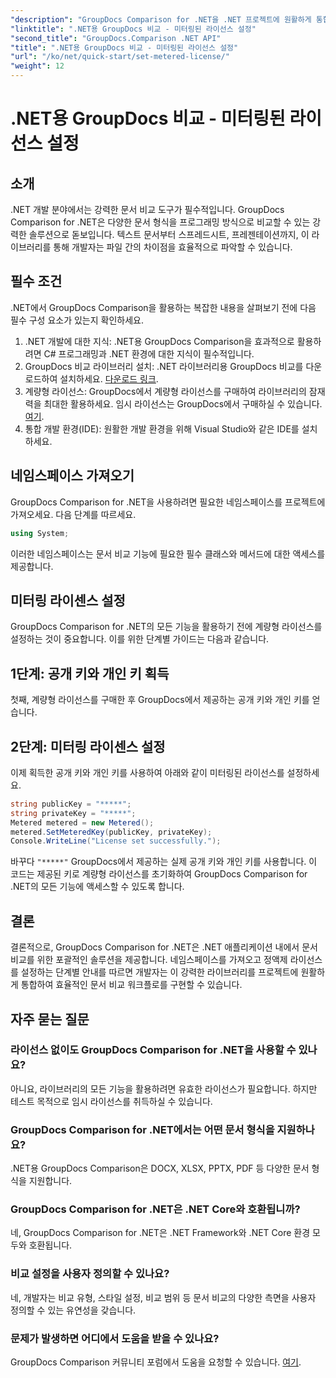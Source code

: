 ```yaml
---
"description": "GroupDocs Comparison for .NET을 .NET 프로젝트에 원활하게 통합하여 효율적인 문서 비교 워크플로를 구축하세요."
"linktitle": ".NET용 GroupDocs 비교 - 미터링된 라이선스 설정"
"second_title": "GroupDocs.Comparison .NET API"
"title": ".NET용 GroupDocs 비교 - 미터링된 라이선스 설정"
"url": "/ko/net/quick-start/set-metered-license/"
"weight": 12
---
```


# .NET용 GroupDocs 비교 - 미터링된 라이선스 설정

## 소개
.NET 개발 분야에서는 강력한 문서 비교 도구가 필수적입니다. GroupDocs Comparison for .NET은 다양한 문서 형식을 프로그래밍 방식으로 비교할 수 있는 강력한 솔루션으로 돋보입니다. 텍스트 문서부터 스프레드시트, 프레젠테이션까지, 이 라이브러리를 통해 개발자는 파일 간의 차이점을 효율적으로 파악할 수 있습니다.
## 필수 조건
.NET에서 GroupDocs Comparison을 활용하는 복잡한 내용을 살펴보기 전에 다음 필수 구성 요소가 있는지 확인하세요.
1. .NET 개발에 대한 지식: .NET용 GroupDocs Comparison을 효과적으로 활용하려면 C# 프로그래밍과 .NET 환경에 대한 지식이 필수적입니다.
2. GroupDocs 비교 라이브러리 설치: .NET 라이브러리용 GroupDocs 비교를 다운로드하여 설치하세요. [다운로드 링크](https://releases.groupdocs.com/comparison/net/).
3. 계량형 라이선스: GroupDocs에서 계량형 라이선스를 구매하여 라이브러리의 잠재력을 최대한 활용하세요. 임시 라이선스는 GroupDocs에서 구매하실 수 있습니다. [여기](https://purchase.groupdocs.com/temporary-license/).
4. 통합 개발 환경(IDE): 원활한 개발 환경을 위해 Visual Studio와 같은 IDE를 설치하세요.

## 네임스페이스 가져오기
GroupDocs Comparison for .NET을 사용하려면 필요한 네임스페이스를 프로젝트에 가져오세요. 다음 단계를 따르세요.

```csharp
using System;
```
이러한 네임스페이스는 문서 비교 기능에 필요한 필수 클래스와 메서드에 대한 액세스를 제공합니다.
## 미터링 라이센스 설정
GroupDocs Comparison for .NET의 모든 기능을 활용하기 전에 계량형 라이선스를 설정하는 것이 중요합니다. 이를 위한 단계별 가이드는 다음과 같습니다.
## 1단계: 공개 키와 개인 키 획득
첫째, 계량형 라이선스를 구매한 후 GroupDocs에서 제공하는 공개 키와 개인 키를 얻습니다.
## 2단계: 미터링 라이센스 설정
이제 획득한 공개 키와 개인 키를 사용하여 아래와 같이 미터링된 라이선스를 설정하세요.
```csharp
string publicKey = "*****";
string privateKey = "*****";
Metered metered = new Metered();
metered.SetMeteredKey(publicKey, privateKey);
Console.WriteLine("License set successfully.");
```
바꾸다 `"*****"` GroupDocs에서 제공하는 실제 공개 키와 개인 키를 사용합니다. 이 코드는 제공된 키로 계량형 라이선스를 초기화하여 GroupDocs Comparison for .NET의 모든 기능에 액세스할 수 있도록 합니다.

## 결론
결론적으로, GroupDocs Comparison for .NET은 .NET 애플리케이션 내에서 문서 비교를 위한 포괄적인 솔루션을 제공합니다. 네임스페이스를 가져오고 정액제 라이선스를 설정하는 단계별 안내를 따르면 개발자는 이 강력한 라이브러리를 프로젝트에 원활하게 통합하여 효율적인 문서 비교 워크플로를 구현할 수 있습니다.
## 자주 묻는 질문
### 라이선스 없이도 GroupDocs Comparison for .NET을 사용할 수 있나요?
아니요, 라이브러리의 모든 기능을 활용하려면 유효한 라이선스가 필요합니다. 하지만 테스트 목적으로 임시 라이선스를 취득하실 수 있습니다.
### GroupDocs Comparison for .NET에서는 어떤 문서 형식을 지원하나요?
.NET용 GroupDocs Comparison은 DOCX, XLSX, PPTX, PDF 등 다양한 문서 형식을 지원합니다.
### GroupDocs Comparison for .NET은 .NET Core와 호환됩니까?
네, GroupDocs Comparison for .NET은 .NET Framework와 .NET Core 환경 모두와 호환됩니다.
### 비교 설정을 사용자 정의할 수 있나요?
네, 개발자는 비교 유형, 스타일 설정, 비교 범위 등 문서 비교의 다양한 측면을 사용자 정의할 수 있는 유연성을 갖습니다.
### 문제가 발생하면 어디에서 도움을 받을 수 있나요?
GroupDocs Comparison 커뮤니티 포럼에서 도움을 요청할 수 있습니다. [여기](https://forum.groupdocs.com/c/comparison/12).